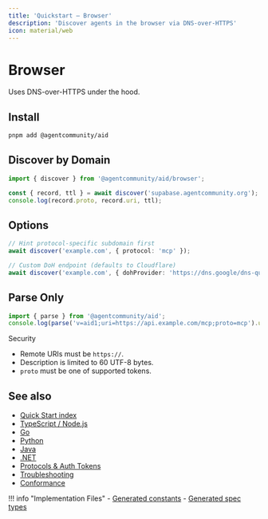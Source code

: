 ```yaml
---
title: 'Quickstart — Browser'
description: 'Discover agents in the browser via DNS-over-HTTPS'
icon: material/web
---
```


# Browser

Uses DNS-over-HTTPS under the hood.

## Install

```bash
pnpm add @agentcommunity/aid
```

## Discover by Domain

```ts
import { discover } from '@agentcommunity/aid/browser';

const { record, ttl } = await discover('supabase.agentcommunity.org');
console.log(record.proto, record.uri, ttl);
```

## Options

```ts
// Hint protocol-specific subdomain first
await discover('example.com', { protocol: 'mcp' });

// Custom DoH endpoint (defaults to Cloudflare)
await discover('example.com', { dohProvider: 'https://dns.google/dns-query' });
```

## Parse Only

```ts
import { parse } from '@agentcommunity/aid';
console.log(parse('v=aid1;uri=https://api.example.com/mcp;proto=mcp').uri);
```

Security

- Remote URIs must be `https://`.
- Description is limited to 60 UTF-8 bytes.
- `proto` must be one of supported tokens.

## See also

- [Quick Start index](./index.md)
- [TypeScript / Node.js](./quickstart_ts.md)
- [Go](./quickstart_go.md)
- [Python](./quickstart_python.md)
- [Java](./quickstart_java.md)
- [.NET](./quickstart_dotnet.md)
- [Protocols & Auth Tokens](../Reference/protocols.md)
- [Troubleshooting](../Reference/troubleshooting.md)
- [Conformance](../Reference/conformance.md)

!!! info "Implementation Files" - [Generated constants](../packages/aid/src/constants.ts) - [Generated spec types](../protocol/spec.ts)
